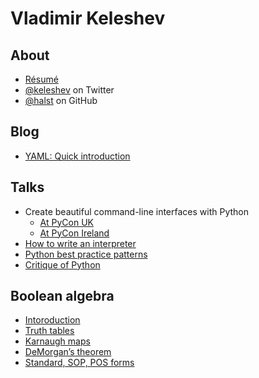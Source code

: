 Vladimir Keleshev
=================

<style>#home a { color: black }</style>

About
------

* [Résumé](/about.html)
* [@keleshev](http://twitter.com/keleshev) on Twitter
* [@halst](http://github.com/halst) on GitHub


Blog
----

* [YAML: Quick introduction](/yaml-quick-introduction.html)

Talks
-----
* Create beautiful command-line interfaces with Python
   * [At PyCon UK](http://youtu.be/pXhcPJK5cMc)
   * [At PyCon Ireland](http://youtu.be/XwATRZFzJ4g)
* [How to write an interpreter](http://youtu.be/1h1mM7VwNGo)
* [Python best practice patterns](http://youtu.be/GZNUfkVIHAY)
* [Critique of Python](http://youtu.be/CpjUoYcaUu8)


Boolean algebra
---------------

* [Intoroduction](/boolean-algebra-introduction.html)
* [Truth tables](/boolean-algebra-truth-tables.html)
* [Karnaugh maps](/boolean-algebra-karnaugh-maps.html)
* [DeMorgan’s theorem](/boolean-algebra-demorgans-theorem.html)
* [Standard, SOP, POS forms](/boolean-algebra-standard-sop-pos-forms.html)
